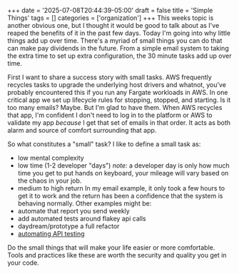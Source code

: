 +++
date = '2025-07-08T20:44:39-05:00'
draft = false
title = 'Simple Things'
tags = []
categories = ['organization']
+++
This weeks topic is another obvious one, but I thought it would be good to talk about as I've reaped the benefits of it in the past few days. Today I'm going into why little things add up over time. There's a myriad of small things you can do that can make pay dividends in the future. From a simple email system to taking the extra time to set up extra configuration, the 30 minute tasks add up over time.

First I want to share a success story with small tasks. AWS frequently recycles tasks to upgrade the underlying host drivers and whatnot, you've probably encountered this if you run any Fargate workloads in AWS. In one critical app we set up lifecycle rules for stopping, stopped, and starting. Is it too many emails? Maybe. But I'm glad to have them. When AWS recycles that app, I'm confident I don't need to log in to the platform or AWS to validate my app *because* I get that set of emails in that order. It acts as both alarm and source of comfort surrounding that app. 

So what constitutes a "small" task? I like to define a small task as: 
- low mental complexity
- low time (1-2 developer "days") 
  *note:* a developer day is only how much time you get to put hands on keyboard, your mileage will vary based on the chaos in your job. 
- medium to high return
In my email example, it only took a few hours to get it to work and the return has been a confidence that the system is behaving normally. Other examples might be:
- automate that report you send weekly
- add automated tests around flakey api calls
- daydream/prototype a full refactor
-  [automating API testing](https://blog.usebruno.com/automating-api-testing-github-actions?hs_amp=true)

Do the small things that will make your life easier or more comfortable. Tools and practices like these are worth the security and quality you get in your code. 